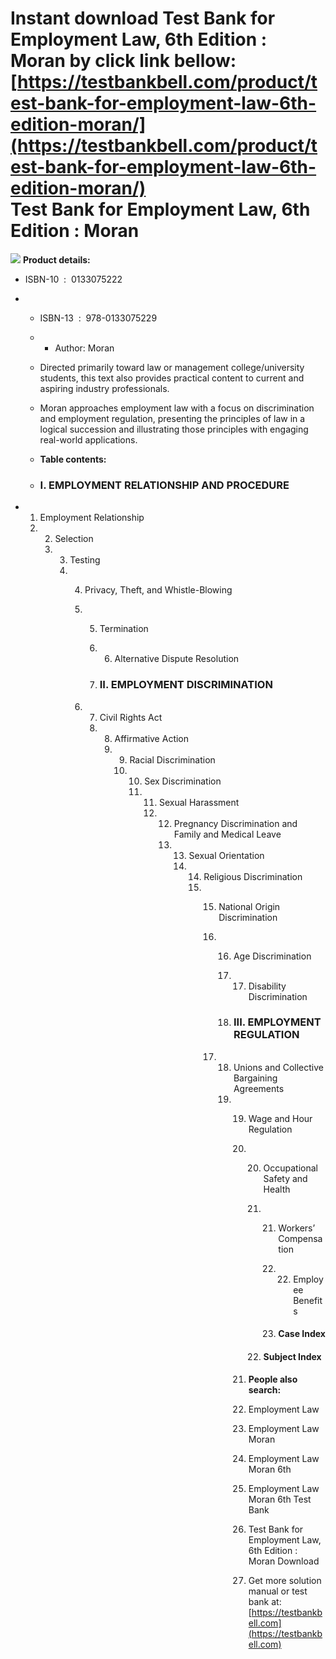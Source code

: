 Instant download **Test Bank for Employment Law, 6th Edition : Moran** by click link bellow:  
[https://testbankbell.com/product/test-bank-for-employment-law-6th-edition-moran/](https://testbankbell.com/product/test-bank-for-employment-law-6th-edition-moran/)  
Test Bank for Employment Law, 6th Edition : Moran
=================================================


![](https://testbankbell.com/wp-content/uploads/2023/05/employment-law-moran-6th-tb.jpg)
**Product details:**
* ISBN-10 ‏ : ‎ 0133075222
* * ISBN-13 ‏ : ‎ 978-0133075229
  * * Author: Moran
   
  * Directed primarily toward law or management college/university students, this text also provides practical content to current and aspiring industry professionals.
 
  * Moran approaches employment law with a focus on discrimination and employment regulation, presenting the principles of law in a logical succession and illustrating those principles with engaging real-world applications.
 
  * **Table contents:**
  * ### I. EMPLOYMENT RELATIONSHIP AND PROCEDURE
 
* 1. Employment Relationship
  2. 2. Selection
     3. 3. Testing
        4. 4. Privacy, Theft, and Whistle-Blowing
           5. 5. Termination
              6. 6. Alternative Dispute Resolution
                
              7. ### II. EMPLOYMENT DISCRIMINATION
             
           6. 7. Civil Rights Act
              8. 8. Affirmative Action
                 9. 9. Racial Discrimination
                    10. 10. Sex Discrimination
                        11. 11. Sexual Harassment
                            12. 12. Pregnancy Discrimination and Family and Medical Leave
                                13. 13. Sexual Orientation
                                    14. 14. Religious Discrimination
                                        15. 15. National Origin Discrimination
                                            16. 16. Age Discrimination
                                                17. 17. Disability Discrimination
                                                   
                                                18. ### III. EMPLOYMENT REGULATION
                                               
                                            17. 18. Unions and Collective Bargaining Agreements
                                                19. 19. Wage and Hour Regulation
                                                    20. 20. Occupational Safety and Health
                                                        21. 21. Workers’ Compensation
                                                            22. 22. Employee Benefits
                                                               
                                                            23. #### Case Index
                                                           
                                                        22. #### Subject Index
                                                       
                                                    21. **People also search:**
                                                   
                                                    22. Employment Law
                                                    23. Employment Law Moran
                                                    24. Employment Law Moran 6th
                                                    25. Employment Law Moran 6th Test Bank
                                                    26. Test Bank for Employment Law, 6th Edition : Moran Download
                                                   
                                                    27.    Get more solution manual or test bank at: [https://testbankbell.com](https://testbankbell.com)
